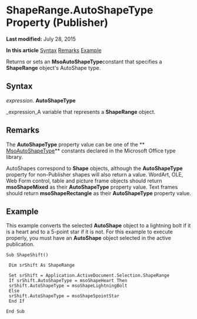 
# ShapeRange.AutoShapeType Property (Publisher)

 **Last modified:** July 28, 2015

 **In this article**
 [Syntax](#sectionSection0)
 [Remarks](#sectionSection1)
 [Example](#sectionSection2)


Returns or sets an  **MsoAutoShapeType**constant that specifies a  **ShapeRange** object's AutoShape type.


## Syntax
<a name="sectionSection0"> </a>

 _expression_. **AutoShapeType**

 _expression_A variable that represents a  **ShapeRange** object.


## Remarks
<a name="sectionSection1"> </a>

The  **AutoShapeType** property value can be one of the ** [MsoAutoShapeType](http://msdn.microsoft.com/library/7e6fe414-2b25-56d7-a678-b6e718329118%28Office.15%29.aspx)** constants declared in the Microsoft Office type library.

AutoShapes correspond to  **Shape** objects, although the **AutoShapeType** property for non-Publisher shapes will also return a value. WordArt, OLE, Web Form control, table and picture frame objects should return **msoShapeMixed** as their **AutoShapeType** property value. Text frames should return **msoShapeRectangle** as their **AutoShapeType** property value.


## Example
<a name="sectionSection2"> </a>

This example converts the selected  **AutoShape** object to a lightning bolt if it is a heart and to a 5-point star if it is not. For this example to execute properly, you must have an **AutoShape** object selected in the active publication.


```
Sub ShapeShift() 
 
 Dim srShift As ShapeRange 
 
 Set srShift = Application.ActiveDocument.Selection.ShapeRange 
 If srShift.AutoShapeType = msoShapeHeart Then 
 srShift.AutoShapeType = msoShapeLightningBolt 
 Else 
 srShift.AutoShapeType = msoShape5pointStar 
 End If 
 
End Sub
```


